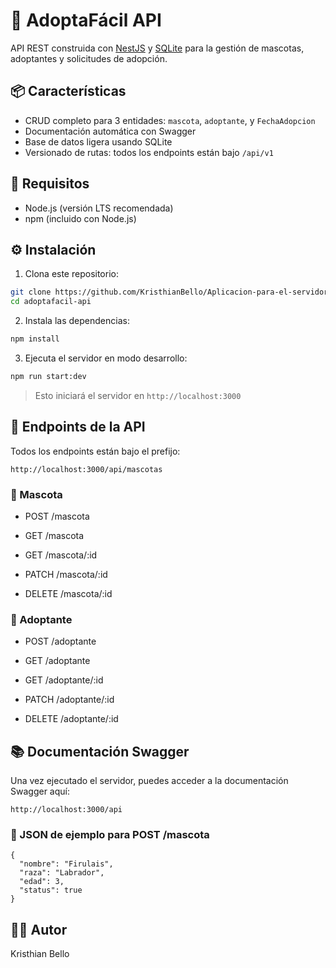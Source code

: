 # 🐾 AdoptaFácil API

API REST construida con [NestJS](https://nestjs.com/) y [SQLite](https://www.sqlite.org/index.html) para la gestión de mascotas, adoptantes y solicitudes de adopción.

## 📦 Características

- CRUD completo para 3 entidades: `mascota`, `adoptante`, y `FechaAdopcion`
- Documentación automática con Swagger
- Base de datos ligera usando SQLite
- Versionado de rutas: todos los endpoints están bajo `/api/v1`

## 🚀 Requisitos

- Node.js (versión LTS recomendada)
- npm (incluido con Node.js)

## ⚙️ Instalación

1. Clona este repositorio:

```bash
git clone https://github.com/KristhianBello/Aplicacion-para-el-servidor-web.git
cd adoptafacil-api

```

2. Instala las dependencias:

```bash
npm install
```

3. Ejecuta el servidor en modo desarrollo:

```bash
npm run start:dev
```

> Esto iniciará el servidor en `http://localhost:3000`

## 🧪 Endpoints de la API

Todos los endpoints están bajo el prefijo:

```
http://localhost:3000/api/mascotas
```

### 🐶 Mascota
- POST /mascota

- GET /mascota

- GET /mascota/:id

- PATCH /mascota/:id

- DELETE /mascota/:id

### 👤 Adoptante
- POST /adoptante

- GET /adoptante

- GET /adoptante/:id

- PATCH /adoptante/:id

- DELETE /adoptante/:id

## 📚 Documentación Swagger

Una vez ejecutado el servidor, puedes acceder a la documentación Swagger aquí:

```
http://localhost:3000/api
```
### 📄 JSON de ejemplo para POST /mascota
```
{
  "nombre": "Firulais",
  "raza": "Labrador",
  "edad": 3,
  "status": true
}
```
## 👨‍💻 Autor
Kristhian Bello
